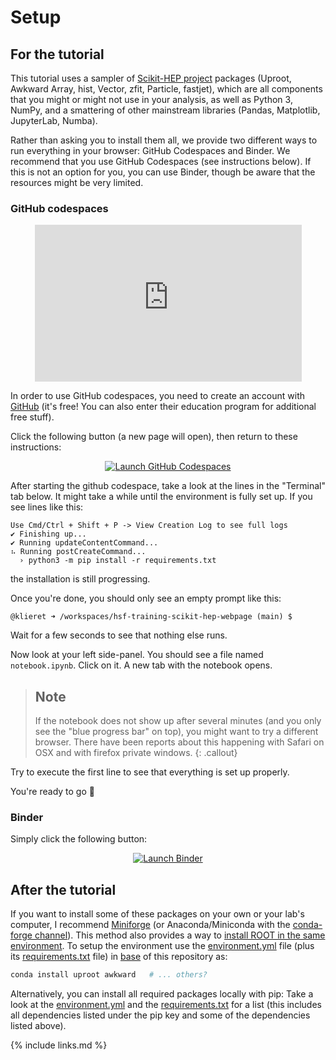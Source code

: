 # Setup

## For the tutorial

This tutorial uses a sampler of [Scikit-HEP project](https://scikit-hep.org/) packages (Uproot, Awkward Array, hist, Vector, zfit, Particle, fastjet), which are all components that you might or might not use in your analysis, as well as Python 3, NumPy, and a smattering of other mainstream libraries (Pandas, Matplotlib, JupyterLab, Numba).

Rather than asking you to install them all, we provide two different ways to run everything in your browser: GitHub Codespaces and Binder.
We recommend that you use GitHub Codespaces (see instructions below). If this is not an option for you, you can use Binder, though be aware that the resources might be very limited.

### GitHub codespaces

<p align="center">
  <iframe width="427" height="251" src="https://www.youtube.com/embed/gcAuyqW4QRc" frameborder="0" allow="accelerometer; autoplay; encrypted-media; gyroscope; picture-in-picture" allowfullscreen></iframe>
</p>

In order to use GitHub codespaces, you need to create an account with [GitHub](github.com/) (it's free! You can also enter their education program for additional free stuff).

Click the following button (a new page will open), then return to these instructions:

<p align="center">
  <a href="https://codespaces.new/hsf-training/hsf-training-scikit-hep-webpage?quickstart=1" target="_blank">
    <img src="https://github.com/codespaces/badge.svg" alt="Launch GitHub Codespaces">
  </a>
</p>

After starting the github codespace, take a look at the lines in the "Terminal" tab below. It might take a while until the environment is fully set up. If you see lines like this:

```
Use Cmd/Ctrl + Shift + P -> View Creation Log to see full logs
✔ Finishing up...
✔ Running updateContentCommand...
⠦ Running postCreateCommand...
  › python3 -m pip install -r requirements.txt
```

the installation is still progressing.

Once you're done, you should only see an empty prompt like this:

```
@klieret ➜ /workspaces/hsf-training-scikit-hep-webpage (main) $
```

Wait for a few seconds to see that nothing else runs.

Now look at your left side-panel. You should see a file named `notebook.ipynb`. Click on it.
A new tab with the notebook opens.

> ## Note
> If the notebook does not show up after several minutes (and you only see the "blue progress bar" on top),
> you might want to try a different browser. There have been reports about this happening with
> Safari on OSX and with firefox private windows.
{: .callout}

Try to execute the first line to see that everything is set up properly.

You're ready to go 🎉

### Binder

Simply click the following button:

<p align="center">
  <a href="https://mybinder.org/v2/gh/hsf-training/hsf-training-scikit-hep-webpage/main?urlpath=lab" target="_blank">
    <img src="https://mybinder.org/badge_logo.svg" alt="Launch Binder">
  </a>
</p>


## After the tutorial

If you want to install some of these packages on your own or your lab's computer, I recommend [Miniforge](https://github.com/conda-forge/miniforge) (or Anaconda/Miniconda with the [conda-forge channel](https://conda-forge.org/docs/user/introduction.html#how-can-i-install-packages-from-conda-forge)). This method also provides a way to [install ROOT in the same environment](https://github.com/conda-forge/root-feedstock#readme). To setup the environment use the [environment.yml](https://github.com/hsf-training/hsf-training-scikit-hep-webpage/blob/main/environment.yml) file (plus its [requirements.txt](https://github.com/hsf-training/hsf-training-scikit-hep-webpage/blob/main/requirements.txt) file) in [base](https://github.com/hsf-training/hsf-training-scikit-hep-webpage) of this repository as:

```bash
conda install uproot awkward   # ... others?
```

Alternatively, you can install all required packages locally with pip: Take a look at the [environment.yml](https://github.com/hsf-training/hsf-training-scikit-hep-webpage/blob/main/environment.yml) and the [requirements.txt](https://github.com/hsf-training/hsf-training-scikit-hep-webpage/blob/main/requirements.txt) for a list (this includes all dependencies listed under the pip key and some of the dependencies listed above).


{% include links.md %}
